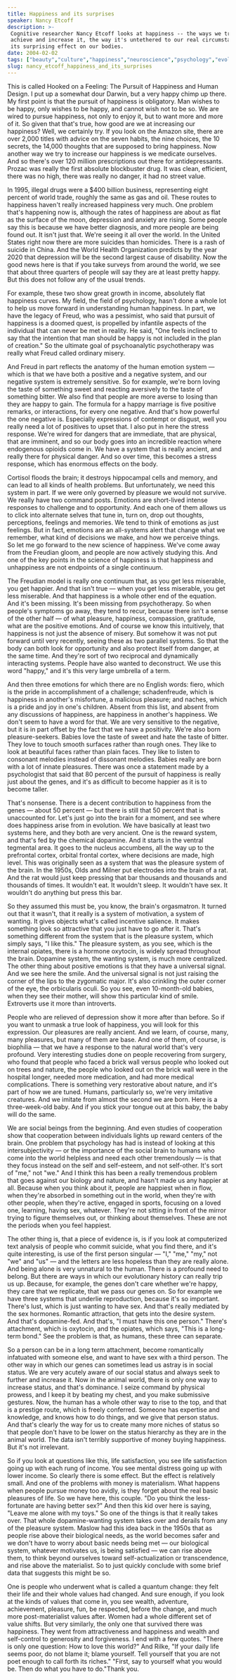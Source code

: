 ```yaml
---
title: Happiness and its surprises
speaker: Nancy Etcoff
description: >-
 Cognitive researcher Nancy Etcoff looks at happiness -- the ways we try to
 achieve and increase it, the way it's untethered to our real circumstances, and
 its surprising effect on our bodies.
date: 2004-02-02
tags: ["beauty","culture","happiness","neuroscience","psychology","evolutionary-psychology","emotions"]
slug: nancy_etcoff_happiness_and_its_surprises
---
```


This is called Hooked on a Feeling: The Pursuit of Happiness and Human Design. I put up a
somewhat dour Darwin, but a very happy chimp up there. My first point is that the pursuit
of happiness is obligatory. Man wishes to be happy, only wishes to be happy, and cannot
wish not to be so. We are wired to pursue happiness, not only to enjoy it, but to want
more and more of it. So given that that's true, how good are we at increasing our
happiness? Well, we certainly try. If you look on the Amazon site, there are over 2,000
titles with advice on the seven habits, the nine choices, the 10 secrets, the 14,000
thoughts that are supposed to bring happiness. Now another way we try to increase our
happiness is we medicate ourselves. And so there's over 120 million prescriptions out
there for antidepressants. Prozac was really the first absolute blockbuster drug. It was
clean, efficient, there was no high, there was really no danger, it had no street
value.

In 1995, illegal drugs were a $400 billion business, representing eight percent of world
trade, roughly the same as gas and oil. These routes to happiness haven't really increased
happiness very much. One problem that's happening now is, although the rates of happiness
are about as flat as the surface of the moon, depression and anxiety are rising. Some
people say this is because we have better diagnosis, and more people are being found out.
It isn't just that. We're seeing it all over the world. In the United States right now
there are more suicides than homicides. There is a rash of suicide in China. And the World
Health Organization predicts by the year 2020 that depression will be the second largest
cause of disability. Now the good news here is that if you take surveys from around the
world, we see that about three quarters of people will say they are at least pretty happy.
But this does not follow any of the usual trends.

For example, these two show great growth in income, absolutely flat happiness curves. My
field, the field of psychology, hasn't done a whole lot to help us move forward in
understanding human happiness. In part, we have the legacy of Freud, who was a pessimist,
who said that pursuit of happiness is a doomed quest, is propelled by infantile aspects of
the individual that can never be met in reality. He said, "One feels inclined to say that
the intention that man should be happy is not included in the plan of creation." So the
ultimate goal of psychoanalytic psychotherapy was really what Freud called ordinary
misery.

And Freud in part reflects the anatomy of the human emotion system — which is that we have
both a positive and a negative system, and our negative system is extremely sensitive. So
for example, we're born loving the taste of something sweet and reacting aversively to the
taste of something bitter. We also find that people are more averse to losing than they
are happy to gain. The formula for a happy marriage is five positive remarks, or
interactions, for every one negative. And that's how powerful the one negative is.
Especially expressions of contempt or disgust, well you really need a lot of positives to
upset that. I also put in here the stress response. We're wired for dangers that are
immediate, that are physical, that are imminent, and so our body goes into an incredible
reaction where endogenous opioids come in. We have a system that is really ancient, and
really there for physical danger. And so over time, this becomes a stress response, which
has enormous effects on the body.

Cortisol floods the brain; it destroys hippocampal cells and memory, and can lead to all
kinds of health problems. But unfortunately, we need this system in part. If we were only
governed by pleasure we would not survive. We really have two command posts. Emotions are
short-lived intense responses to challenge and to opportunity. And each one of them allows
us to click into alternate selves that tune in, turn on, drop out thoughts, perceptions,
feelings and memories. We tend to think of emotions as just feelings. But in fact,
emotions are an all-systems alert that change what we remember, what kind of decisions we
make, and how we perceive things. So let me go forward to the new science of happiness.
We've come away from the Freudian gloom, and people are now actively studying this. And
one of the key points in the science of happiness is that happiness and unhappiness are
not endpoints of a single continuum.

The Freudian model is really one continuum that, as you get less miserable, you get
happier. And that isn't true — when you get less miserable, you get less miserable. And
that happiness is a whole other end of the equation. And it's been missing. It's been
missing from psychotherapy. So when people's symptoms go away, they tend to recur, because
there isn't a sense of the other half — of what pleasure, happiness, compassion,
gratitude, what are the positive emotions. And of course we know this intuitively, that
happiness is not just the absence of misery. But somehow it was not put forward until very
recently, seeing these as two parallel systems. So that the body can both look for
opportunity and also protect itself from danger, at the same time. And they're sort of two
reciprocal and dynamically interacting systems. People have also wanted to deconstruct. We
use this word "happy," and it's this very large umbrella of a term.

And then three emotions for which there are no English words: fiero, which is the pride in
accomplishment of a challenge; schadenfreude, which is happiness in another's misfortune,
a malicious pleasure; and naches, which is a pride and joy in one's children. Absent from
this list, and absent from any discussions of happiness, are happiness in another's
happiness. We don't seem to have a word for that. We are very sensitive to the negative,
but it is in part offset by the fact that we have a positivity. We're also born
pleasure-seekers. Babies love the taste of sweet and hate the taste of bitter. They love
to touch smooth surfaces rather than rough ones. They like to look at beautiful faces
rather than plain faces. They like to listen to consonant melodies instead of dissonant
melodies. Babies really are born with a lot of innate pleasures. There was once a
statement made by a psychologist that said that 80 percent of the pursuit of happiness is
really just about the genes, and it's as difficult to become happier as it is to become
taller.

That's nonsense. There is a decent contribution to happiness from the genes — about 50
percent — but there is still that 50 percent that is unaccounted for. Let's just go into
the brain for a moment, and see where does happiness arise from in evolution. We have
basically at least two systems here, and they both are very ancient. One is the reward
system, and that's fed by the chemical dopamine. And it starts in the ventral tegmental
area. It goes to the nucleus accumbens, all the way up to the prefrontal cortex, orbital
frontal cortex, where decisions are made, high level. This was originally seen as a system
that was the pleasure system of the brain. In the 1950s, Olds and Milner put electrodes
into the brain of a rat. And the rat would just keep pressing that bar thousands and
thousands and thousands of times. It wouldn't eat. It wouldn't sleep. It wouldn't have
sex. It wouldn't do anything but press this bar.

So they assumed this must be, you know, the brain's orgasmatron. It turned out that it
wasn't, that it really is a system of motivation, a system of wanting. It gives objects
what's called incentive salience. It makes something look so attractive that you just have
to go after it. That's something different from the system that is the pleasure system,
which simply says, "I like this." The pleasure system, as you see, which is the internal
opiates, there is a hormone oxytocin, is widely spread throughout the brain. Dopamine
system, the wanting system, is much more centralized. The other thing about positive
emotions is that they have a universal signal. And we see here the smile. And the
universal signal is not just raising the corner of the lips to the zygomatic major. It's
also crinkling the outer corner of the eye, the orbicularis oculi. So you see, even
10-month-old babies, when they see their mother, will show this particular kind of smile.
Extroverts use it more than introverts.

People who are relieved of depression show it more after than before. So if you want to
unmask a true look of happiness, you will look for this expression. Our pleasures are
really ancient. And we learn, of course, many, many pleasures, but many of them are base.
And one of them, of course, is biophilia — that we have a response to the natural world
that's very profound. Very interesting studies done on people recovering from surgery, who
found that people who faced a brick wall versus people who looked out on trees and nature,
the people who looked out on the brick wall were in the hospital longer, needed more
medication, and had more medical complications. There is something very restorative about
nature, and it's part of how we are tuned. Humans, particularly so, we're very imitative
creatures. And we imitate from almost the second we are born. Here is a three-week-old
baby. And if you stick your tongue out at this baby, the baby will do the
same.

We are social beings from the beginning. And even studies of cooperation show that
cooperation between individuals lights up reward centers of the brain. One problem that
psychology has had is instead of looking at this intersubjectivity — or the importance of
the social brain to humans who come into the world helpless and need each other
tremendously — is that they focus instead on the self and self-esteem, and not self-other.
It's sort of "me," not "we." And I think this has been a really tremendous problem that
goes against our biology and nature, and hasn't made us any happier at all. Because when
you think about it, people are happiest when in flow, when they're absorbed in something
out in the world, when they're with other people, when they're active, engaged in sports,
focusing on a loved one, learning, having sex, whatever. They're not sitting in front of
the mirror trying to figure themselves out, or thinking about themselves. These are not
the periods when you feel happiest.

The other thing is, that a piece of evidence is, is if you look at computerized text
analysis of people who commit suicide, what you find there, and it's quite interesting, is
use of the first person singular — "I," "me," "my," not "we" and "us" — and the letters
are less hopeless than they are really alone. And being alone is very unnatural to the
human. There is a profound need to belong. But there are ways in which our evolutionary
history can really trip us up. Because, for example, the genes don't care whether we're
happy, they care that we replicate, that we pass our genes on. So for example we have
three systems that underlie reproduction, because it's so important. There's lust, which
is just wanting to have sex. And that's really mediated by the sex hormones. Romantic
attraction, that gets into the desire system. And that's dopamine-fed. And that's, "I must
have this one person." There's attachment, which is oxytocin, and the opiates, which says,
"This is a long-term bond." See the problem is that, as humans, these three can
separate.

So a person can be in a long term attachment, become romantically infatuated with someone
else, and want to have sex with a third person. The other way in which our genes can
sometimes lead us astray is in social status. We are very acutely aware of our social
status and always seek to further and increase it. Now in the animal world, there is only
one way to increase status, and that's dominance. I seize command by physical prowess, and
I keep it by beating my chest, and you make submissive gestures. Now, the human has a
whole other way to rise to the top, and that is a prestige route, which is freely
conferred. Someone has expertise and knowledge, and knows how to do things, and we give
that person status. And that's clearly the way for us to create many more niches of status
so that people don't have to be lower on the status hierarchy as they are in the animal
world. The data isn't terribly supportive of money buying happiness. But it's not
irrelevant.

So if you look at questions like this, life satisfaction, you see life satisfaction going
up with each rung of income. You see mental distress going up with lower income. So
clearly there is some effect. But the effect is relatively small. And one of the problems
with money is materialism. What happens when people pursue money too avidly, is they
forget about the real basic pleasures of life. So we have here, this couple. "Do you think
the less-fortunate are having better sex?" And then this kid over here is saying, "Leave
me alone with my toys." So one of the things is that it really takes over. That whole
dopamine-wanting system takes over and derails from any of the pleasure system. Maslow had
this idea back in the 1950s that as people rise above their biological needs, as the world
becomes safer and we don't have to worry about basic needs being met — our biological
system, whatever motivates us, is being satisfied — we can rise above them, to think
beyond ourselves toward self-actualization or transcendence, and rise above the
materialist. So to just quickly conclude with some brief data that suggests this might be
so.

One is people who underwent what is called a quantum change: they felt their life and
their whole values had changed. And sure enough, if you look at the kinds of values that
come in, you see wealth, adventure, achievement, pleasure, fun, be respected, before the
change, and much more post-materialist values after. Women had a whole different set of
value shifts. But very similarly, the only one that survived there was happiness. They
went from attractiveness and happiness and wealth and self-control to generosity and
forgiveness. I end with a few quotes. "There is only one question: How to love this world?"
And Rilke, "If your daily life seems poor, do not blame it; blame yourself. Tell yourself
that you are not poet enough to call forth its riches." "First, say to yourself what you
would be. Then do what you have to do."Thank you. 

<!--
ad_duration=3.33
event="TED2004"
external_start_time=0
intro_duration=11.82
is_subtitle_required="False"
is_talk_featured="True"
language="en"
language_swap="False"
native_language="en"
number_of_related_talks=6
number_of_speakers=1
number_of_subtitled_videos=23
number_of_tags=7
number_of_talk_download_languages=23
number_of_talk_more_resources=0
number_of_talk_recommendations=0
number_of_talks_take_actions=0
post_ad_duration=0.83
published_timestamp="2009-06-10 01:00:00"
recording_date="2004-02-02"
speaker_description="Evolutionary psychologist"
speaker_is_published=1
speaker_name="Nancy Etcoff"
talk_name="Happiness and its surprises"
talks_tags=["beauty","culture","happiness","neuroscience","psychology","evolutionary-psychology","emotions"]
url_audio="https://download.ted.com/talks/NancyEtcoff_2004.mp3?apikey=acme-roadrunner"
url_photo_speaker="https://pe.tedcdn.com/images/ted/57107_254x191.jpg"
url_photo_talk="https://s3.amazonaws.com/talkstar-photos/uploads/23be2ab1-a07c-49c2-afe5-b6b23faaa66b/NancyEtcoff_2004-embed.jpg"
url_webpage="https://www.ted.com/talks/nancy_etcoff_happiness_and_its_surprises"
video_type_name="TED Stage Talk"
-->